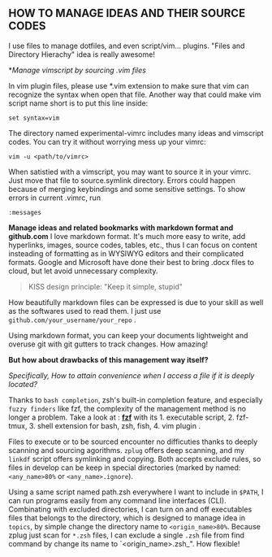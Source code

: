 ## HOW TO MANAGE IDEAS AND THEIR SOURCE CODES

I use files to manage dotfiles, and even script/vim... plugins. "Files and Directory Hierachy" idea is really awesome! 

**Manage vimscript by sourcing *.vim files**

In vim plugin files, please use *.vim extension to make sure that vim can recognize the syntax when open that file. Another way that could make vim script name short is to put this line inside:

``` set syntax=vim ```

The directory named experimental-vimrc includes many ideas and vimscript codes. You can try it without worrying mess up your vimrc:

``` vim -u <path/to/vimrc> ```

When satistied with a vimscript, you may want to source it in your vimrc. Just move that file to source.symlink directory. Errors could happen because of merging keybindings and some sensitive settings. To show errors in current .vimrc, run 

``` :messages ```

**Manage ideas and related bookmarks with markdown format and github.com**
I love markdown format. It's much more easy to write, add hyperlinks, images, source codes, tables, etc., thus I can focus on content insteading of formatting as in WYSIWYG editors and their complicated formats. Google and Microsoft have done their best to bring .docx files to cloud, but let avoid unnecessary complexity.

> KISS design principle: "Keep it simple, stupid" 

How beautifully markdown files can be expressed is due to your skill as well as the softwares used to read them. I just use `github.com/your_username/your_repo` .

Using markdown format, you can keep your documents lightweight and overuse git with git gutters to track changes. How amazing!

**But how about drawbacks of this management way itself?**

*Specifically, How to attain convenience when I access a file if it is deeply located?*

Thanks to `bash completion`, zsh's built-in completion feature, and especially `fuzzy finders` like fzf, the complexity of the management method is no longer a problem. Take a look at : [**fzf**](https://github.com/junegunn/fzf) with its 1. executable script, 2. fzf-tmux, 3. shell extension for bash, zsh, fish, 4. vim plugin .

Files to execute or to be sourced encounter no difficuties thanks to deeply scanning and sourcing agorithms. `zplug` offers deep scanning, and my `linkdf` script offers symlinking and copying. Both accepts exclude rules, so files in develop can be keep in special directories (marked by named: `<any_name>80%` or `<any_name>.ignore`). 

Using a same script named path.zsh everywhere I want to include in `$PATH`, I can run programs easily from any command line interfaces (CLI). Combinating with excluded directories, I can turn on and off executables files that belongs to the directory, which is designed to manage idea in `topics`, by simple change the directory name to `<origin_name>80%`. Because zplug just scan for `*.zsh` files, I can exclude a single `.zsh` file from find command by change its name to `<origin_name>.zsh_". How flexible! 
